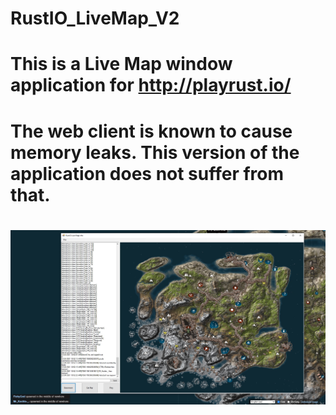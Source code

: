 # RustIO_LiveMap_V2
# This is a Live Map window application for http://playrust.io/
# The web client is known to cause memory leaks. This version of the application does not suffer from that.
# ![alt text](https://github.com/chaoscode/RustIO_LiveMap_V2/blob/master/WindowsFormsApplication6/README/example.jpg?raw=true)
